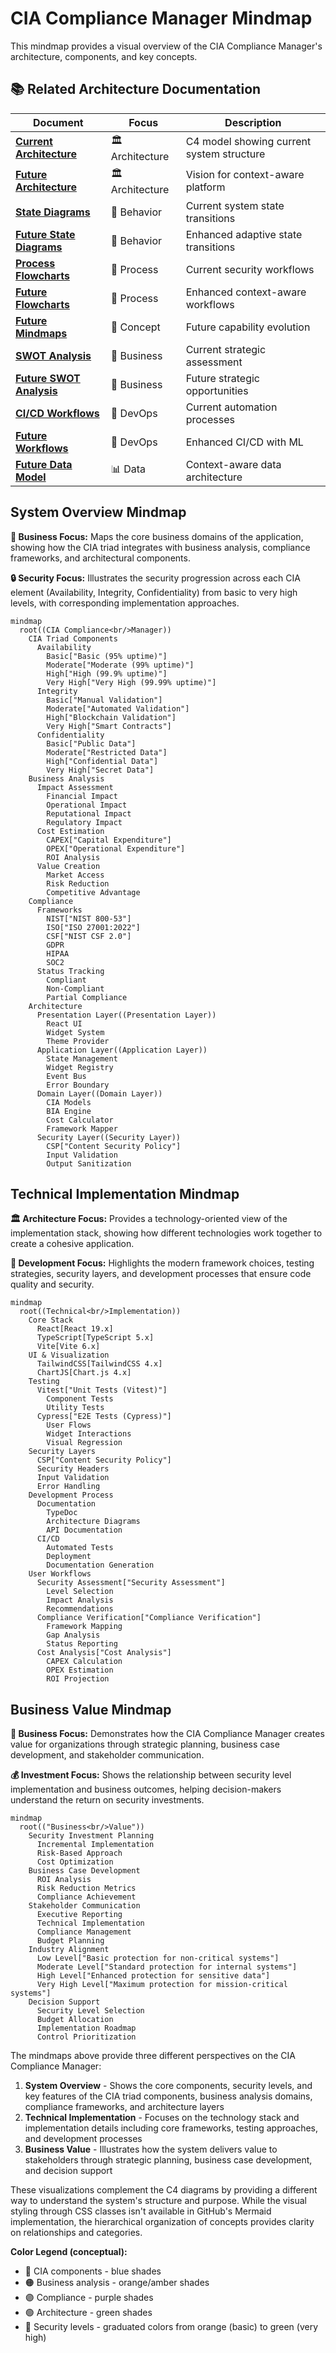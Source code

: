 # CIA Compliance Manager Mindmap

This mindmap provides a visual overview of the CIA Compliance Manager's architecture, components, and key concepts.

## 📚 Related Architecture Documentation

<div class="documentation-map">

| Document                                            | Focus           | Description                               |
| --------------------------------------------------- | --------------- | ----------------------------------------- |
| **[Current Architecture](ARCHITECTURE.md)**         | 🏛️ Architecture | C4 model showing current system structure |
| **[Future Architecture](FUTURE_ARCHITECTURE.md)**   | 🏛️ Architecture | Vision for context-aware platform         |
| **[State Diagrams](STATEDIAGRAM.md)**               | 🔄 Behavior     | Current system state transitions          |
| **[Future State Diagrams](FUTURE_STATEDIAGRAM.md)** | 🔄 Behavior     | Enhanced adaptive state transitions       |
| **[Process Flowcharts](FLOWCHART.md)**              | 🔄 Process      | Current security workflows                |
| **[Future Flowcharts](FUTURE_FLOWCHART.md)**        | 🔄 Process      | Enhanced context-aware workflows          |
| **[Future Mindmaps](FUTURE_MINDMAP.md)**            | 🧠 Concept      | Future capability evolution               |
| **[SWOT Analysis](SWOT.md)**                        | 💼 Business     | Current strategic assessment              |
| **[Future SWOT Analysis](FUTURE_SWOT.md)**          | 💼 Business     | Future strategic opportunities            |
| **[CI/CD Workflows](WORKFLOWS.md)**                 | 🔧 DevOps       | Current automation processes              |
| **[Future Workflows](FUTURE_WORKFLOWS.md)**         | 🔧 DevOps       | Enhanced CI/CD with ML                    |
| **[Future Data Model](FUTURE_DATA_MODEL.md)**       | 📊 Data         | Context-aware data architecture           |

</div>

## System Overview Mindmap

**💼 Business Focus:** Maps the core business domains of the application, showing how the CIA triad integrates with business analysis, compliance frameworks, and architectural components.

**🔒 Security Focus:** Illustrates the security progression across each CIA element (Availability, Integrity, Confidentiality) from basic to very high levels, with corresponding implementation approaches.

```mermaid
mindmap
  root((CIA Compliance<br/>Manager))
    CIA Triad Components
      Availability
        Basic["Basic (95% uptime)"]
        Moderate["Moderate (99% uptime)"]
        High["High (99.9% uptime)"]
        Very High["Very High (99.99% uptime)"]
      Integrity
        Basic["Manual Validation"]
        Moderate["Automated Validation"]
        High["Blockchain Validation"]
        Very High["Smart Contracts"]
      Confidentiality
        Basic["Public Data"]
        Moderate["Restricted Data"]
        High["Confidential Data"]
        Very High["Secret Data"]
    Business Analysis
      Impact Assessment
        Financial Impact
        Operational Impact
        Reputational Impact
        Regulatory Impact
      Cost Estimation
        CAPEX["Capital Expenditure"]
        OPEX["Operational Expenditure"]
        ROI Analysis
      Value Creation
        Market Access
        Risk Reduction
        Competitive Advantage
    Compliance
      Frameworks
        NIST["NIST 800-53"]
        ISO["ISO 27001:2022"]
        CSF["NIST CSF 2.0"]
        GDPR
        HIPAA
        SOC2
      Status Tracking
        Compliant
        Non-Compliant
        Partial Compliance
    Architecture
      Presentation Layer((Presentation Layer))
        React UI
        Widget System
        Theme Provider
      Application Layer((Application Layer))
        State Management
        Widget Registry
        Event Bus
        Error Boundary
      Domain Layer((Domain Layer))
        CIA Models
        BIA Engine
        Cost Calculator
        Framework Mapper
      Security Layer((Security Layer))
        CSP["Content Security Policy"]
        Input Validation
        Output Sanitization
```

## Technical Implementation Mindmap

**🏛️ Architecture Focus:** Provides a technology-oriented view of the implementation stack, showing how different technologies work together to create a cohesive application.

**🔧 Development Focus:** Highlights the modern framework choices, testing strategies, security layers, and development processes that ensure code quality and security.

```mermaid
mindmap
  root((Technical<br/>Implementation))
    Core Stack
      React[React 19.x]
      TypeScript[TypeScript 5.x]
      Vite[Vite 6.x]
    UI & Visualization
      TailwindCSS[TailwindCSS 4.x]
      ChartJS[Chart.js 4.x]
    Testing
      Vitest["Unit Tests (Vitest)"]
        Component Tests
        Utility Tests
      Cypress["E2E Tests (Cypress)"]
        User Flows
        Widget Interactions
        Visual Regression
    Security Layers
      CSP["Content Security Policy"]
      Security Headers
      Input Validation
      Error Handling
    Development Process
      Documentation
        TypeDoc
        Architecture Diagrams
        API Documentation
      CI/CD
        Automated Tests
        Deployment
        Documentation Generation
    User Workflows
      Security Assessment["Security Assessment"]
        Level Selection
        Impact Analysis
        Recommendations
      Compliance Verification["Compliance Verification"]
        Framework Mapping
        Gap Analysis
        Status Reporting
      Cost Analysis["Cost Analysis"]
        CAPEX Calculation
        OPEX Estimation
        ROI Projection
```

## Business Value Mindmap

**💼 Business Focus:** Demonstrates how the CIA Compliance Manager creates value for organizations through strategic planning, business case development, and stakeholder communication.

**💰 Investment Focus:** Shows the relationship between security level implementation and business outcomes, helping decision-makers understand the return on security investments.

```mermaid
mindmap
  root(("Business<br/>Value"))
    Security Investment Planning
      Incremental Implementation
      Risk-Based Approach
      Cost Optimization
    Business Case Development
      ROI Analysis
      Risk Reduction Metrics
      Compliance Achievement
    Stakeholder Communication
      Executive Reporting
      Technical Implementation
      Compliance Management
      Budget Planning
    Industry Alignment
      Low Level["Basic protection for non-critical systems"]
      Moderate Level["Standard protection for internal systems"]
      High Level["Enhanced protection for sensitive data"]
      Very High Level["Maximum protection for mission-critical systems"]
    Decision Support
      Security Level Selection
      Budget Allocation
      Implementation Roadmap
      Control Prioritization
```

<div class="mindmap-legend">
The mindmaps above provide three different perspectives on the CIA Compliance Manager:

1. **System Overview** - Shows the core components, security levels, and key features of the CIA triad components, business analysis domains, compliance frameworks, and architecture layers
2. **Technical Implementation** - Focuses on the technology stack and implementation details including core frameworks, testing approaches, and development processes
3. **Business Value** - Illustrates how the system delivers value to stakeholders through strategic planning, business case development, and decision support

These visualizations complement the C4 diagrams by providing a different way to understand the system's structure and purpose. While the visual styling through CSS classes isn't available in GitHub's Mermaid implementation, the hierarchical organization of concepts provides clarity on relationships and categories.

**Color Legend (conceptual):**

- 🔵 CIA components - blue shades
- 🟠 Business analysis - orange/amber shades
- 🟣 Compliance - purple shades
- 🟢 Architecture - green shades
- 🌈 Security levels - graduated colors from orange (basic) to green (very high)
</div>
